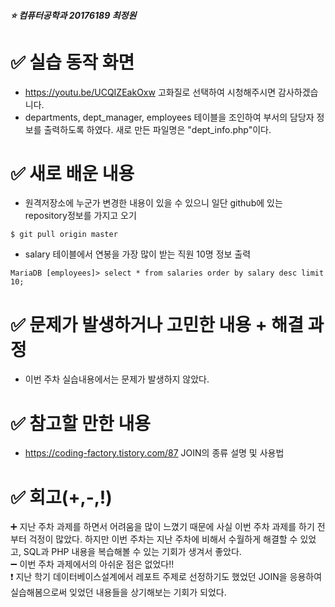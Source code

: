 ##### :star: 컴퓨터공학과 20176189 최정원


# :white_check_mark: 실습 동작 화면
* https://youtu.be/UCQIZEakOxw 고화질로 선택하여 시청해주시면 감사하겠습니다.
* departments, dept_manager, employees 테이블을 조인하여 부서의 담당자 정보를 출력하도록 하였다. 새로 만든 파일명은 "dept_info.php"이다.

# :white_check_mark: 새로 배운 내용
* 원격저장소에 누군가 변경한 내용이 있을 수 있으니 일단 github에 있는 repository정보를 가지고 오기
```
$ git pull origin master
```
* salary 테이블에서 연봉을 가장 많이 받는 직원 10명 정보 출력
```
MariaDB [employees]> select * from salaries order by salary desc limit 10;
```

# :white_check_mark: 문제가 발생하거나 고민한 내용 + 해결 과정
* 이번 주차 실습내용에서는 문제가 발생하지 않았다.

# :white_check_mark: 참고할 만한 내용
* https://coding-factory.tistory.com/87 JOIN의 종류 설명 및 사용법


# :white_check_mark: 회고(+,-,!)
:heavy_plus_sign: 지난 주차 과제를 하면서 어려움을 많이 느꼈기 때문에 사실 이번 주차 과제를 하기 전부터 걱정이 많았다. 하지만 이번 주차는 지난 주차에 비해서 수월하게 해결할 수 있었고, SQL과 PHP 내용을 복습해볼 수 있는 기회가 생겨서 좋았다.  
:heavy_minus_sign:  이번 주차 과제에서의 아쉬운 점은 없었다!!    
:exclamation: 지난 학기 데이터베이스설계에서 레포트 주제로 선정하기도 했었던 JOIN을 응용하여 실습해봄으로써 잊었던 내용들을 상기해보는 기회가 되었다.  